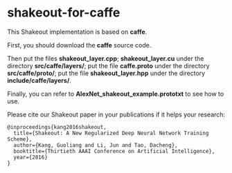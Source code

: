 # shakeout-for-caffe

This Shakeout implementation is based on **caffe**.

First, you should download the **caffe** source code.

Then put the files **shakeout_layer.cpp**; **shakeout_layer.cu** under the directory **src/caffe/layers/**;
put the file **caffe.proto** under the directory **src/caffe/proto/**; 
put the file **shakeout_layer.hpp** under the directory **include/caffe/layers/**.

Finally, you can refer to **AlexNet_shakeout_example.prototxt** to see how to use.                                                       

Please cite our Shakeout paper in your publications if it helps your research:

```
@inproceedings{kang2016shakeout,
  title={Shakeout: A New Regularized Deep Neural Network Training Scheme},
  author={Kang, Guoliang and Li, Jun and Tao, Dacheng},
  booktitle={Thirtieth AAAI Conference on Artificial Intelligence},
  year={2016}
}
```
